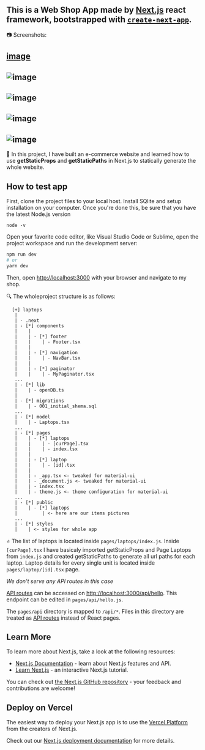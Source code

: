 ## This is a Web Shop App made by [Next.js](https://nextjs.org/) react framework, bootstrapped with [`create-next-app`](https://github.com/vercel/next.js/tree/canary/packages/create-next-app).

  :camera: Screenshots:
    
  [image](https://user-images.githubusercontent.com/1280747/115972906-8a877800-a551-11eb-8d2f-5f556a6f9793.png)
   ------------------------------------------------------------------------------------------------------------------------------
  ![image](https://user-images.githubusercontent.com/1280747/115972916-9f640b80-a551-11eb-94db-2996a72b039e.png)
   ------------------------------------------------------------------------------------------------------------------------------
  ![image](https://user-images.githubusercontent.com/1280747/115972924-ab4fcd80-a551-11eb-8f2d-6f58c1749344.png)
   ------------------------------------------------------------------------------------------------------------------------------
  ![image](https://user-images.githubusercontent.com/1280747/115972940-c91d3280-a551-11eb-8ece-2790cb9fcae6.png)
   ------------------------------------------------------------------------------------------------------------------------------
   ![image](https://user-images.githubusercontent.com/1280747/115972961-f10c9600-a551-11eb-89c0-61f9456147e8.png)
   ------------------------------------------------------------------------------------------------------------------------------

  👋 In this project, I have built an e-commerce website and learned how to use **getStaticProps** and **getStaticPaths** in Next.js to statically generate the whole website.

## How to test app

First, clone the project files to your local host. Install SQlite and setup installation on your computer. Once you're done this, be sure that you have the latest Node.js version 

  ``` node -v ```

Open your favorite code editor, like Visual Studio Code or Sublime, open the project workspace and run the development server:

  ```bash
  npm run dev
  # or
  yarn dev
  ```

Then, open [http://localhost:3000](http://localhost:3000) with your browser and navigate to my shop.

 :mag: The wholeproject structure is as follows:
```
  [+] laptops
   |
   | - .next
   | - [*] components
   |    |
   |    | - [*] footer
   |    |    | - Footer.tsx
   |    |
   |    | - [*] navigation
   |    |    | - NavBar.tsx
   |    |  
   |    | - [*] paginator
   |    |    | - MyPaginator.tsx
   ...
   | - [*] lib
   |    | - openDB.ts
   |    
   | - [*] migrations
   |    | - 001_initial_shema.sql
   ...
   | - [*] model
   |    | - Laptops.tsx
   ...
   | - [*] pages
   |    | - [*] laptops
   |    |    | - [curPage].tsx
   |    |    | - index.tsx
   |    |
   |    | - [*] laptop
   |    |    | - [id].tsx
   |    | 
   |    | - _app.tsx <- tweaked for material-ui
   |    | - _document.js <- tweaked for material-ui
   |    | - index.tsx 
   |    | - theme.js <- theme configuration for material-ui
   ...
   | - [*] public
   |    | - [*] laptops
   |         | <- here are our items pictures
   ...
   | - [*] styles
   |    | <- styles for whole app
   ```

 :star: The list of laptops is located inside `pages/laptops/index.js`. Inside `[curPage].tsx` I have basicaly imported getStaticProps and Page Laptops from `index.js` and created getStaticPaths to generate all url paths for each laptop. Laptop details for every single unit is located inside `pages/laptop/[id].tsx` page. 

*We don't serve any API routes in this case*

[API routes](https://nextjs.org/docs/api-routes/introduction) can be accessed on [http://localhost:3000/api/hello](http://localhost:3000/api/hello). This endpoint can be edited in `pages/api/hello.js`.

The `pages/api` directory is mapped to `/api/*`. Files in this directory are treated as [API routes](https://nextjs.org/docs/api-routes/introduction) instead of React pages.

## Learn More

To learn more about Next.js, take a look at the following resources:

- [Next.js Documentation](https://nextjs.org/docs) - learn about Next.js features and API.
- [Learn Next.js](https://nextjs.org/learn) - an interactive Next.js tutorial.

You can check out [the Next.js GitHub repository](https://github.com/vercel/next.js/) - your feedback and contributions are welcome!

## Deploy on Vercel

The easiest way to deploy your Next.js app is to use the [Vercel Platform](https://vercel.com/new?utm_medium=default-template&filter=next.js&utm_source=create-next-app&utm_campaign=create-next-app-readme) from the creators of Next.js.

Check out our [Next.js deployment documentation](https://nextjs.org/docs/deployment) for more details.
